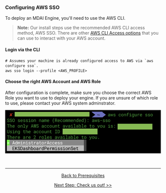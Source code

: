 ### Configuring AWS SSO

To deploy an MDAI Engine, you'll need to use the AWS CLI.

>**Note:** Our install steps use the recommended AWS CLI access method, AWS SSO. There are other [AWS CLI Access options](https://docs.aws.amazon.com/cli/latest/userguide/cli-configure-sso.html) that you can use to interact with your AWS account.

#### Login via the CLI

```shell
# Assumes your machine is already configured access to AWS via `aws configure sso`.
aws sso login --profile <AWS_PROFILE>
```

#### Choose the right AWS Account and AWS Role

<div class="warning">
  After configuration is complete, make sure you choose the correct AWS Role you want to use to deploy your engine. If you are unsure of which role to use, please contact your AWS system adminstrator.
</div>

![![Choose correct account](../../media/aws-account-selection.png)](../../media/aws-account-selection.png)

<br />

----

<p style="text-align: center;">
  <a href="./prerequisites.md">Back to Prerequisites</a>
</p>
<p style="text-align: center;">
  <a href="./repo.md">Next Step: Check us out! >></a>
</p>
